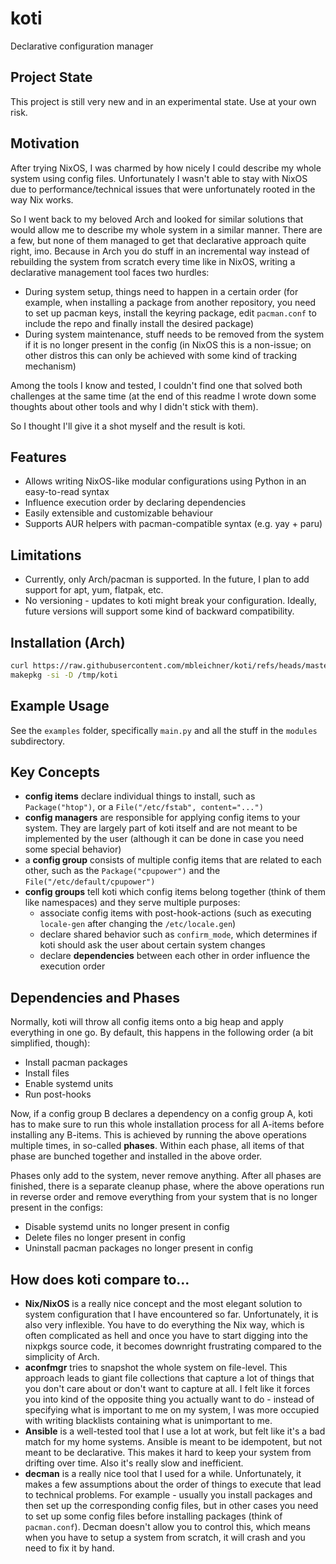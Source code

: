 # koti

Declarative configuration manager

## Project State

This project is still very new and in an experimental state. Use at your own risk.

## Motivation

After trying NixOS, I was charmed by how nicely I could describe my whole system using config files. Unfortunately I wasn't able to stay with NixOS due to performance/technical issues that were
unfortunately rooted in the way Nix works.

So I went back to my beloved Arch and looked for similar solutions that would allow me to describe my whole system in a similar manner. There are a few, but none of them managed to get that
declarative approach quite right, imo.
Because in Arch you do stuff in an incremental way instead of rebuilding the system from scratch every time like in NixOS, writing a declarative management tool faces two hurdles:

- During system setup, things need to happen in a certain order (for example, when installing a package from another repository, you need to set up pacman keys, install the keyring package, edit
  `pacman.conf` to include the repo and finally install the desired package)
- During system maintenance, stuff needs to be removed from the system if it is no longer present in the config (in NixOS this is a non-issue; on other distros this can only be achieved with some kind
  of tracking mechanism)

Among the tools I know and tested, I couldn't find one that solved both challenges at the same time (at the end of this readme I wrote down some thoughts about other tools and why I didn't stick
with them).

So I thought I'll give it a shot myself and the result is koti.

## Features

- Allows writing NixOS-like modular configurations using Python in an easy-to-read syntax
- Influence execution order by declaring dependencies
- Easily extensible and customizable behaviour
- Supports AUR helpers with pacman-compatible syntax (e.g. yay + paru)

## Limitations

- Currently, only Arch/pacman is supported. In the future, I plan to add support for apt, yum, flatpak, etc.
- No versioning - updates to koti might break your configuration. Ideally, future versions will support some kind of backward compatibility.

## Installation (Arch)

```bash
curl https://raw.githubusercontent.com/mbleichner/koti/refs/heads/master/PKGBUILD --create-dirs -o /tmp/koti/PKGBUILD
makepkg -si -D /tmp/koti
```

## Example Usage

See the `examples` folder, specifically `main.py` and all the stuff in the `modules` subdirectory.

## Key Concepts

- **config items** declare individual things to install, such as `Package("htop")`, or a `File("/etc/fstab", content="...")`
- **config managers** are responsible for applying config items to your system. They are largely part of koti itself and are not meant to be implemented by the user (although it can be done in case
  you need some special behavior)
- a **config group** consists of multiple config items that are related to each other, such as the `Package("cpupower")` and the `File("/etc/default/cpupower")`
- **config groups** tell koti which config items belong together (think of them like namespaces) and they serve multiple purposes:
    - associate config items with post-hook-actions (such as executing `locale-gen` after changing the `/etc/locale.gen`)
    - declare shared behavior such as `confirm_mode`, which determines if koti should ask the user about certain system changes
    - declare **dependencies** between each other in order influence the execution order

## Dependencies and Phases

Normally, koti will throw all config items onto a big heap and apply everything in one go. By default, this happens in the following order (a bit simplified, though):

- Install pacman packages
- Install files
- Enable systemd units
- Run post-hooks

Now, if a config group B declares a dependency on a config group A, koti has to make sure to run this whole installation process for all A-items before installing any B-items. This is achieved by
running the above operations multiple times, in so-called **phases**. Within each phase, all items of that phase are bunched together and installed in the above order.

Phases only add to the system, never remove anything. After all phases are finished, there is a separate cleanup phase, where the above operations run in reverse order and remove everything from your system that is no longer present in the configs:

- Disable systemd units no longer present in config
- Delete files no longer present in config
- Uninstall pacman packages no longer present in config

## How does koti compare to...

- **Nix/NixOS** is a really nice concept and the most elegant solution to system configuration that I have encountered so far. Unfortunately, it is also very inflexible. You have to do everything the
  Nix way, which is often complicated as hell and once you have to start digging into the nixpkgs source code, it becomes downright frustrating compared to the simplicity of Arch.
- **aconfmgr** tries to snapshot the whole system on file-level. This approach leads to giant file collections that capture a lot of things that you don't care about or don't want to capture at all. I
  felt like it forces you into kind of the opposite thing you actually want to do - instead of specifying what is important to me on my system, I was more occupied with writing blacklists containing
  what is unimportant to me.
- **Ansible** is a well-tested tool that I use a lot at work, but felt like it's a bad match for my home systems. Ansible is meant to be idempotent, but not meant to be declarative. This makes it hard
  to keep your system from drifting over time. Also it's really slow and inefficient.
- **decman** is a really nice tool that I used for a while. Unfortunately, it makes a few assumptions about the order of things to execute that lead to technical problems. For example - usually you
  install packages and then set up the corresponding config files, but in other cases you need to set up some config files before installing packages (think of `pacman.conf`). Decman doesn't allow you
  to control this, which means when you have to setup a system from scratch, it will crash and you need to fix it by hand.